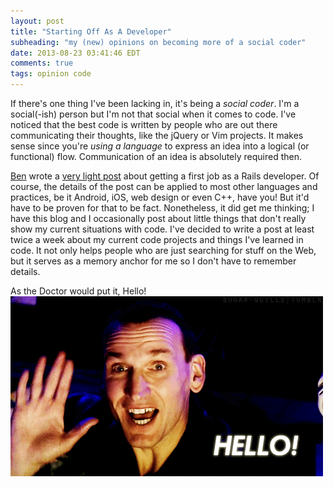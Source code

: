 ```yaml
---
layout: post
title: "Starting Off As A Developer"
subheading: "my (new) opinions on becoming more of a social coder"
date: 2013-08-23 03:41:46 EDT
comments: true
tags: opinion code
---
```


If there's one thing I've been lacking in, it's being a *social coder*.
I'm a social(-ish) person but I'm not that social when it comes to code.
I've noticed that the best code is written by people who are out
there communicating their thoughts, like the jQuery or Vim projects.
It makes sense since you're *using a language* to express an idea 
into a logical (or functional) flow. Communication of an idea is 
absolutely required then.

[Ben][1] wrote a [very light post][2] about getting a first job as a Rails
developer. Of course, the details of the post can be applied to most other
languages and practices, be it Android, iOS, web design or even C++, have you!
But it'd have to be proven for that to be fact. Nonetheless, it did get me
thinking; I have this blog and I occasionally post about little things that
don't really show my current situations with code. I've decided to write a
post at least twice a week about my current code projects and things I've
learned in code. It not only helps people who are just searching for stuff on
the Web, but it serves as a memory anchor for me so I don't have to remember
details.

As the Doctor would put it, Hello!
![Hello!](/images/hello-im-the-doctor.gif)

[1]: https://twitter.com/r00k
[2]: http://codeulate.com/2013/08/a-short-guide-to-landing-your-first-rails-job/
